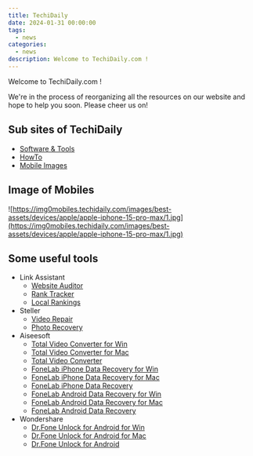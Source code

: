 ```yaml
---
title: TechiDaily
date: 2024-01-31 00:00:00
tags: 
  - news
categories: 
  - news
description: Welcome to TechiDaily.com !
---
```


Welcome to TechiDaily.com !

We're in the process of reorganizing all the resources on our website and hope to help you soon. Please cheer us on!

## Sub sites of TechiDaily

- [Software & Tools](https://tools.techidaily.com/)
- [HowTo](https://howto.techidaily.com/)
- [Mobile Images](https://img0mobiles.techidaily.com/)

## Image of Mobiles

![https://img0mobiles.techidaily.com/images/best-assets/devices/apple/apple-iphone-15-pro-max/1.jpg](https://img0mobiles.techidaily.com/images/best-assets/devices/apple/apple-iphone-15-pro-max/1.jpg)

## Some useful tools
- Link Assistant
	- [Website Auditor](https://tools.techidaily.com/link-assistant-website-auditor/)
	- [Rank Tracker](https://tools.techidaily.com/link-assistant-rank-tracker/)
	- [Local Rankings](https://tools.techidaily.com/link-assistant-rank-tracker-local-rankings/)
- Steller
	- [Video Repair](https://tools.techidaily.com/stellar-video-repair/)
	- [Photo Recovery](https://tools.techidaily.com/stellar-photo-recovery/)
- Aiseesoft
	- [Total Video Converter for Win](https://tools.techidaily.com/aiseesoft-total-video-converter-for-win/)
	- [Total Video Converter for Mac](https://tools.techidaily.com/aiseesoft-total-video-converter-for-mac/)
	- [Total Video Converter](https://tools.techidaily.com/aiseesoft-total-video-converter/)
	- [FoneLab iPhone Data Recovery for Win](https://tools.techidaily.com/aiseesoft-iphone-data-recovery-for-win/)
	- [FoneLab iPhone Data Recovery for Mac](https://tools.techidaily.com/aiseesoft-iphone-data-recovery-for-mac/)
	- [FoneLab iPhone Data Recovery](https://tools.techidaily.com/aiseesoft-iphone-data-recovery/)
	- [FoneLab Android Data Recovery for Win](https://tools.techidaily.com/aiseesoft-android-data-recovery-for-win/)
	- [FoneLab Android Data Recovery for Mac](https://tools.techidaily.com/aiseesoft-android-data-recovery-for-mac/)
	- [FoneLab Android Data Recovery](https://tools.techidaily.com/aiseesoft-android-data-recovery/)
- Wondershare
	- [Dr.Fone Unlock for Android for Win](https://tools.techidaily.com/wondershare-dr-fone-unlock-android-screen-for-win/)
	- [Dr.Fone Unlock for Android for Mac](https://tools.techidaily.com/wondershare-dr-fone-unlock-android-screen-for-mac/)
	- [Dr.Fone Unlock for Android](https://tools.techidaily.com/wondershare-dr-fone-unlock-android-screen/)